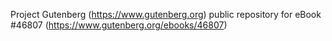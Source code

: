 Project Gutenberg (https://www.gutenberg.org) public repository for eBook #46807 (https://www.gutenberg.org/ebooks/46807)
